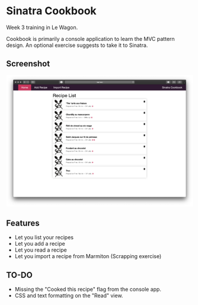 # Sinatra Cookbook

Week 3 training in Le Wagon.

Cookbook is primarily a console application to learn the MVC pattern design.
An optional exercise suggests to take it to Sinatra.

## Screenshot

![Screenshot of the app](public/images/screenshot.png "Cookbook Sinatra")

## Features

* Let you list your recipes
* Let you add a recipe
* Let you read a recipe
* Let you import a recipe from Marmiton (Scrapping exercise)

## TO-DO

* Missing the "Cooked this recipe" flag from the console app.
* CSS and text formatting on the "Read" view.
